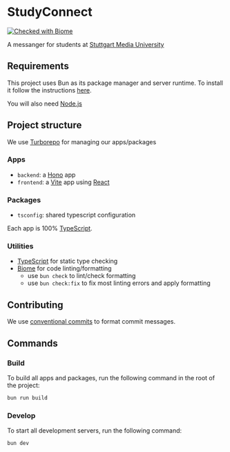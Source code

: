 # StudyConnect

[![Checked with Biome](https://img.shields.io/badge/Checked_with-Biome-60a5fa?style=flat&logo=biome)](https://biomejs.dev)

A messanger for students at [Stuttgart Media University](https://www.hdm-stuttgart.de/)

## Requirements

This project uses Bun as its package manager and server runtime.
To install it follow the instructions [here](https://bun.sh).

You will also need [Node.js](https://nodejs.org/en/download)

## Project structure

We use [Turborepo](https://turbo.build) for managing our apps/packages

### Apps

- `backend`: a [Hono](https://hono.dev) app
- `frontend`: a [Vite](https://vite.dev) app using [React](https://react.dev)

### Packages

- `tsconfig`: shared typescript configuration

Each app is 100% [TypeScript](https://www.typescriptlang.org/).

### Utilities

- [TypeScript](https://www.typescriptlang.org/) for static type checking
- [Biome](https://biomejs.dev/) for code linting/formatting
  - use `bun check` to lint/check formatting
  - use `bun check:fix` to fix most linting errors and apply formatting

## Contributing

We use [conventional commits](https://www.conventionalcommits.org) to format commit messages.

## Commands

### Build

To build all apps and packages, run the following command in the root of the project:

```sh
bun run build
```

### Develop

To start all development servers, run the following command:

```sh
bun dev
```

